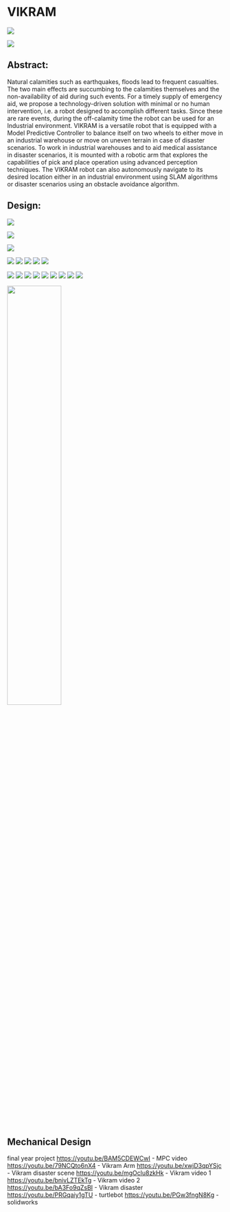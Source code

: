 # VIKRAM

![](https://github.com/manoharbhat/VIKRAM/blob/main/Images/Screenshot%20from%202021-07-15%2023-33-34.png?raw=true)


![](https://github.com/manoharbhat/VIKRAM/blob/main/Images/flowchart-%20robot%20design.png)
## Abstract:
Natural calamities such as earthquakes, floods lead to frequent casualties. The two main effects are succumbing to the calamities themselves and the non-availability of aid during such events. For a timely supply of emergency aid, we propose a technology-driven solution with minimal or no human intervention, i.e. a robot designed to accomplish different tasks. Since these are rare events, during the off-calamity time the robot can be used for an Industrial environment. VIKRAM is a versatile robot that is equipped with a Model Predictive Controller to balance itself on two wheels to either move in an industrial warehouse or move on uneven terrain in case of disaster scenarios. To work in industrial warehouses and to aid medical assistance in disaster scenarios, it is mounted with a robotic arm that explores the capabilities of pick and place operation using advanced perception techniques. The VIKRAM robot can also autonomously navigate to its desired location either in an industrial environment using SLAM algorithms or disaster scenarios using an obstacle avoidance algorithm.
## Design:
![](https://github.com/manoharbhat/VIKRAM/blob/main/Images/design%20approx.png)


![](https://github.com/manoharbhat/VIKRAM/blob/main/Images/vikram%203.png?raw=true)

![](https://github.com/manoharbhat/VIKRAM/blob/main/Images/COM.png)

![](https://github.com/manoharbhat/VIKRAM/blob/main/Images/Vikram-iso-mirror.png)
![](https://github.com/manoharbhat/VIKRAM/blob/main/Images/Vikram-sideview.JPG)
![](https://github.com/manoharbhat/VIKRAM/blob/main/Images/Vikram-tinkercad.png)
![](https://github.com/manoharbhat/VIKRAM/blob/main/Images/Vikram-without-arm.JPG)
![](https://github.com/manoharbhat/VIKRAM/blob/main/Images/design%20accurate.png)

![](https://github.com/manoharbhat/VIKRAM/blob/main/Images/journey.png)
![](https://github.com/manoharbhat/VIKRAM/blob/main/Images/vikram-front.png)
![](https://github.com/manoharbhat/VIKRAM/blob/main/Images/vikram-iso-back.png)
![](https://github.com/manoharbhat/VIKRAM/blob/main/Images/vikram-isometric.JPG)
![](https://github.com/manoharbhat/VIKRAM/blob/main/Images/Disaster.gif)
![](https://github.com/manoharbhat/VIKRAM/blob/main/Images/vikram%20mpc%20octave.gif)
![](https://github.com/manoharbhat/VIKRAM/blob/main/Images/vikram%20arm%20gif.gif)
![](https://github.com/manoharbhat/VIKRAM/blob/main/Images/vikram%20mpc.gif)
![](https://github.com/manoharbhat/VIKRAM/blob/main/Images/aruco.gif)



<img src="https://github.com/manoharbhat/VIKRAM/blob/main/Images/aruco.gif" width=50% height=50%>







## Mechanical Design



final year project
https://youtu.be/BAM5CDEWCwI - MPC video
https://youtu.be/79NCQto6nX4 - Vikram Arm
https://youtu.be/xwjD3qpYSjc - Vikram disaster scene
https://youtu.be/mgOclu8zkHk - Vikram video 1
https://youtu.be/bnivLZTEkTg - Vikram video 2
https://youtu.be/bA3Fo9qZsBI - Vikram disaster
https://youtu.be/PRGqaiy1gTU - turtlebot
https://youtu.be/PGw3fngN8Kg -  solidworks

